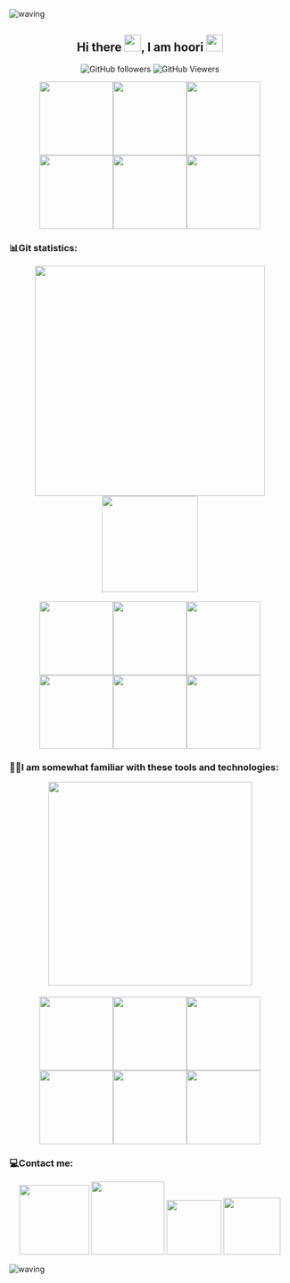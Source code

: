 ![waving](https://capsule-render.vercel.app/api?type=waving&height=130&color=031852&text=Welcome&fontAlignY=26&fontColor=ffffff&fontSize=35&stroke=000000)

<!--<img width="140px" src="https://img.shields.io/badge/welcome-1abedb.svg?style=flat&logo=github&color=040471">-->
<div align="center">

## Hi there <img src="https://raw.githubusercontent.com/MartinHeinz/MartinHeinz/master/wave.gif" width=30px, height=30px />, I am hoori <img src="https://c.tenor.com/eT_e-q0D5xoAAAAC/long-livethe-blob-sunglasses.gif" width=30px, height=30px />

<!--
![GitHub followers](https://img.shields.io/github/followers/hooridahesh?color=%230984e3&logo=github)
![GitHub watchers](https://img.shields.io/github/watchers/hooridahesh/hooridahesh?color=%234cd137&label=Profile%20views%20&logo=github)
-->
![GitHub followers](https://img.shields.io/github/followers/hooridahesh?color=%230984e3&style=for-the-badge)
![GitHub Viewers](https://komarev.com/ghpvc/?username=hooridahesh&style=for-the-badge&color=brightgreen)
<!--![GitHub User's stars](https://img.shields.io/github/stars/hooridahesh?color=%23ef5777&logo=github)-->

<!--<img alt="Github Viewers" src="https://komarev.com/ghpvc/?username=hooridahesh&style=flat&color=4cd137&logo=github">-->

<img width="132px" src="https://s6.uupload.ir/files/git_frr7.jpg"><img width="132px" src="https://s6.uupload.ir/files/git_frr7.jpg"><img width="132px" src="https://s6.uupload.ir/files/git_frr7.jpg"><img width="132px" src="https://s6.uupload.ir/files/git_frr7.jpg"><img width="132px" src="https://s6.uupload.ir/files/git_frr7.jpg"><img width="132px" src="https://s6.uupload.ir/files/git_frr7.jpg">

### <p align="left">📊Git statistics:</p>
<img width="412px" src="https://github-readme-stats.vercel.app/api?username=hooridahesh&show_icons=true&theme=algolia">
<!--[![Top Langs](https://github-readme-stats.vercel.app/api/top-langs/?username=hooridahesh&langs_count=8&theme=algolia)](https://github.com/hooridahesh/hooridahesh)-->
<img height="172px" src="https://github-readme-stats.vercel.app/api/top-langs?username=hooridahesh&show_icons=true&locale=en&layout=compact&theme=algolia">
<!--<img width="758px" src="https://activity-graph.herokuapp.com/graph?username=hooridahesh&bg_color=010b26&color=32bdff&line=33f1f3&point=ffffff&area=true&hide_border=true"/>-->
<br><br>
<img width="132px" src="https://s6.uupload.ir/files/git_frr7.jpg"><img width="132px" src="https://s6.uupload.ir/files/git_frr7.jpg"><img width="132px" src="https://s6.uupload.ir/files/git_frr7.jpg"><img width="132px" src="https://s6.uupload.ir/files/git_frr7.jpg"><img width="132px" src="https://s6.uupload.ir/files/git_frr7.jpg"><img width="132px" src="https://s6.uupload.ir/files/git_frr7.jpg">

### <p align="left">👩‍💻I am somewhat familiar with these tools and technologies:</p>
<a href="https://skillicons.dev">
<img width="365px" src="https://skillicons.dev/icons?i=c,cpp,python,git,photoshop,html,css">
<a/>
<br><br>
<img width="132px" src="https://s6.uupload.ir/files/git_frr7.jpg"><img width="132px" src="https://s6.uupload.ir/files/git_frr7.jpg"><img width="132px" src="https://s6.uupload.ir/files/git_frr7.jpg"><img width="132px" src="https://s6.uupload.ir/files/git_frr7.jpg"><img width="132px" src="https://s6.uupload.ir/files/git_frr7.jpg"><img width="132px" src="https://s6.uupload.ir/files/git_frr7.jpg">

### <p align="left">💻Contact me:</p>
<a href="https://www.linkedin.com/in/hoori-dahesh/"><img src="https://img.shields.io/badge/LinkedIn-0077B5?style=flat&logo=linkedin&logoColor=white" width="125px"></a>
<a href="https://t.me/H_dahesh79"><img src="https://img.shields.io/badge/Telegram-2CA5E0?style=flat&logo=telegram&logoColor=white" width="131px"></a>
<a href="mailto:h.dahesh.2000@gmail.com"><img src="https://img.shields.io/badge/Gmail-D14836?style=flat&logo=gmail&logoColor=white" width="98px"></a>
<a href="https://join.skype.com/invite/live:.cid.6f42117e7c7af507"><img src="https://img.shields.io/badge/Skype-00AFF0?style=flat&logo=skype&logoColor=white" width="102px"></a>
</div>

![waving](https://capsule-render.vercel.app/api?type=waving&height=130&color=031852&section=footer)
  

  

  
  
  
